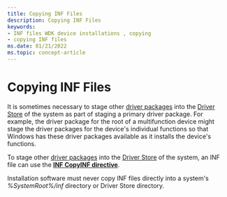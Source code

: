 ```yaml
---
title: Copying INF Files
description: Copying INF Files
keywords:
- INF files WDK device installations , copying
- copying INF files
ms.date: 01/21/2022
ms.topic: concept-article
---
```


# Copying INF Files

It is sometimes necessary to stage other [driver packages](driver-packages.md) into the [Driver Store](driver-store.md) of the system as part of staging a primary driver package.  For example, the driver package for the root of a multifunction device might stage the driver packages for the device's individual functions so that Windows has these driver packages available as it installs the device's functions.

To stage other [driver packages](driver-packages.md) into the [Driver Store](driver-store.md) of the system, an INF file can use the [**INF CopyINF directive**](inf-copyinf-directive.md).

Installation software must never copy INF files directly into a system's *%SystemRoot%/inf* directory or Driver Store directory.

 

 





